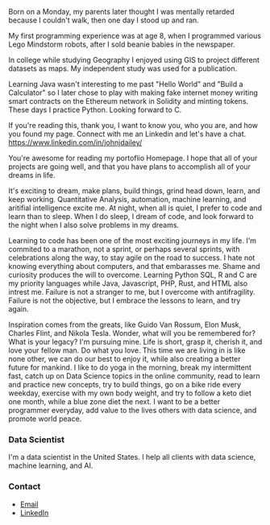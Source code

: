 Born on a Monday, my parents later thought I was mentally retarded because I couldn't walk, then one day I stood up and ran.

My first programming experience was at age 8, when I programmed various Lego Mindstorm robots, after I sold beanie babies in the newspaper.

In college while studying Geography I enjoyed using GIS to project different datasets as maps. My independent study was used for a publication.

Learning Java wasn't interesting to me past "Hello World" and "Build a Calculator" so I later chose to play with making fake internet money
writing smart contracts on the Ethereum network in Solidity and minting tokens. These days I practice Python. Looking forward to C.

If you're reading this, thank you, I want to know you, who you are, and how you found my page. Connect with me an Linkedin and let's have a chat.
https://www.linkedin.com/in/johnjdailey/

You're awesome for reading my portoflio Homepage. I hope that all of your projects are going well, and that you have plans to accomplish all
of your dreams in life.

It's exciting to dream, make plans, build things, grind head down, learn, and keep working. Quantitative Analysis, automation, machine learning,
and aritifial intelligence excite me. At night, when all is quiet, I prefer to code and learn than to sleep. When I do sleep, I dream of code,
and look forward to the night when I also solve problems in my dreams.

Learning to code has been one of the most exciting journeys in my life. I'm commited to a marathon, not a sprint, or perhaps several sprints,
with celebrations along the way, to stay agile on the road to success. I hate not knowing everything about computers, and that embarasses me.
Shame and curiosity produces the will to overcome. Learning Python SQL, R and C are my priority languages while Java, Javascript, PHP, Rust, and HTML also intrest me.
Failure is not a stranger to me, but I overcome with antifragility. Failure is not the objective, but I embrace the lessons to learn, and try again.

Inspiration comes from the greats, like Guido Van Rossum, Elon Musk, Charles Flint, and Nikola Tesla. Wonder, what will you be remembered for?
What is your legacy? I'm pursuing mine. Life is short, grasp it, cherish it, and love your fellow man. Do what you love. This time we are living 
in is like none other, we can do our best to enjoy it, while also creating a better future for mankind. I like to do yoga in the morning,
break my intermittent fast, catch up on Data Science topics in the online community, read to learn and practice new concepts, try to build things,
go on a bike ride every weekday, exercise with my own body weight, and try to follow a keto diet one month, while a blue zone diet the next. I
want to be a better programmer everyday, add value to the lives others with data science, and promote world peace.

### Data Scientist

I'm a data scientist in the United States. I help all clients with data science, machine learning, and AI.

### Contact
- [Email](mailto:johnjdailey@email.com)
- [LinkedIn](https://www.linkedin.com/in/johnjdailey/)
